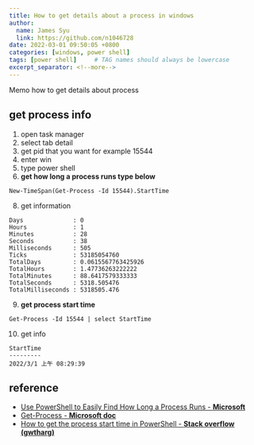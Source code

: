```yaml
---
title: How to get details about a process in windows
author:
  name: James Syu
  link: https://github.com/n1046728
date: 2022-03-01 09:50:05 +0800
categories: [windows, power shell]
tags: [power shell]     # TAG names should always be lowercase
excerpt_separator: <!--more-->
---
```

Memo how to get details about process
<!--more-->

## get process info
1. open task manager
2. select tab detail 
3. get pid that you want for example 15544 
5. enter win
6. type power shell
7. **get how long a process runs type below**
```shell
New-TimeSpan(Get-Process -Id 15544).StartTime
```
8. get information
```shell
Days              : 0
Hours             : 1
Minutes           : 28
Seconds           : 38
Milliseconds      : 505
Ticks             : 53185054760
TotalDays         : 0.0615567763425926
TotalHours        : 1.47736263222222
TotalMinutes      : 88.6417579333333
TotalSeconds      : 5318.505476
TotalMilliseconds : 5318505.476
```
9. **get process start time**
```shell
Get-Process -Id 15544 | select StartTime
```
10. get info
```shell
StartTime
---------
2022/3/1 上午 08:29:39
```




## reference
* [Use PowerShell to Easily Find How Long a Process Runs - **Microsoft**](https://webcache.googleusercontent.com/search?q=cache:ufcr0d_MvNQJ:https://devblogs.microsoft.com/scripting/powertip-use-powershell-to-easily-find-how-long-a-process-runs/+&cd=14&hl=zh-TW&ct=clnk&gl=tw)
* [Get-Process - **Microsoft doc**](https://docs.microsoft.com/en-us/powershell/module/microsoft.powershell.management/get-process?view=powershell-7.2) 
* [How to get the process start time in PowerShell - **Stack overflow (gwtharg)**](https://stackoverflow.com/questions/34142041/how-to-get-the-process-start-time-in-powershell)
